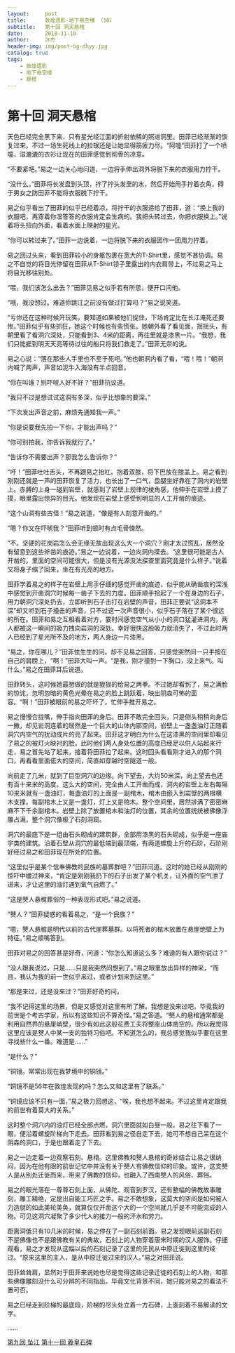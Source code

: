 ```yaml
---
layout:     post
title:      敦煌遗影·地下悬空楼 （10）
subtitle:   第十回 洞天悬棺
date:       2018-11-10
author:     沐杰
header-img: img/post-bg-dhyy.jpg
catalog: true
tags:
    - 敦煌遗影
    - 地下悬空楼
    - 悬棺
---
```

# 第十回 洞天悬棺

天色已经完全黑下来，只有星光经江面的折射依稀的照进洞里。田菲已经渐渐的恢复过来，不过一场生死线上的拉锯还是让她显得筋疲力尽。“阿嚏”田菲打了一个喷嚏，湿漉漉的衣衫让现在的田菲感觉到彻骨的凉意。

“不要紧吧。”易之一边关心地问道，一边将手伸出洞外将脱下来的衣服用力拧干。

“没什么。”田菲将长发盘到头顶，拧了拧头发里的水，然后开始用手拧着衣角，碍于男女之防田菲不能将衣服脱下拧干。

易之似乎看出了田菲的似乎已经着凉，将拧干的衣服递给了田菲，道：“换上我的衣服吧，再穿着你湿答答的衣服肯定会生病的。我把头转过去，你把衣服换上。”说着将头扭向外面，看着水面上映射的星光。

“你可以转过来了。”田菲一边说着，一边将脱下来的衣服团作一团用力拧着。

易之回过头来，看到田菲较小的身躯包裹在宽大的T-Shirt里，感觉不甚协调。易之不自觉的将目光停留在田菲从T-Shirt领子里露出的内衣肩带上，不过易之马上将目光移往别处。

“喂，我们该怎么出去？”田菲见易之似乎若有所思，便开口问他。

“哦，我没想过。难道你跳江之前没有做过打算吗？”易之说笑道。

“亏你还在这种时候开玩笑。要知道如果被他们捉住，下场肯定比在长江淹死还要惨。”田菲似乎有些抓狂，她这个时候也有些慌张。她朝外看了看见面，摇摇头，有朝里看了看洞穴深处，只能看到3、4米的距离，再往里就是漆黑一片。“我想，我们只能捱到明天天亮等待过往的船只将我们救走了。”田菲无奈的说。

易之心说：“落在那些人手里也不至于死吧。”他也朝洞内看了看，“喂！喂！”朝洞内喊了两声，声音如泥牛入海没有半点回音。

“你在叫谁？别吓唬人好不好？”田菲抗议道。

“我只不过是想试试这洞有多深，似乎比想象的要深。”

“下次发出声音之前，麻烦先通知我一声。”

“你是说要我先拍一下你，才能出声吗？”

“你可别拍我，你告诉我就行了。”

“告诉你不需要出声？那我怎么告诉你？”

“吁！”田菲吐吐舌头，不再跟易之抬杠。抱着双膝，将下巴放在膝盖上。易之看到刚刚还就是一声的田菲恢复了活力，也长出了一口气，盘腿坐好靠在了洞内的岩壁上。赤膊的上身一碰到岩壁，就感到了岩壁上规律的棱角感，他伸手在岩壁上摸了摸，眼里露出惊异的目光。他发现在岩壁上感受到明显的人工开凿的痕迹。

“这个山洞有些古怪！”易之说道，“像是有人刻意开凿的。”

“嗯？你又在吓唬我？”田菲听到顿时有点毛骨悚然。

“不。坚硬的花岗岩怎么会无缘无故出现这么大一个洞穴？刚才太过慌乱，居然没有留意到这些斧凿的痕迹。”易之一边说着，一边向洞内摸去。“这里很可能是古人开凿的，里面的空间可能很大，但是没有光源没法探查里面究竟是什么样子。”说着又将身子缩了回来，坐在有光亮的地方。

田菲学着易之的样子在岩壁上用手仔细的感觉开凿的痕迹，似乎能从确凿痕的深浅中感觉到开凿洞穴时候每一凿子下去的力度。田菲顺手拾起了一个在身边的石子，用力朝洞穴深处扔去，立即听到石子击打在岩壁的声音，田菲正要说“这洞本不深”却又听到石子撞击的声音，只不过这一次声音很小，似乎石子落在了某个很远的所在。田菲和易之互相看着对方，霎时间感觉空气从小小的洞口猛灌进洞内，两人都被这一瞬间的吸力拽向岩洞的深处。幸好很快这股吸力就消失了，不过此时两人已经到了星光所不及的地方，两人身边一片漆黑。

“易之，你在哪儿？”田菲怯生生的问。却不见易之回答，只感觉突然间一只手按在自己的肩膀上，“啊！”田菲大叫一声。“是我，刚才撞到一下胸口，没上来气。叫什么。”易之在田菲耳后说道。

田菲转头，这时候她最想做的就是狠狠的给易之两拳。不过她却看到了，易之满脸的惊诧，忽明忽暗的黄色光晕在易之的脸上跳跃着，映出阴森可怖的面容。“啊！”田菲被眼前的易之吓坏了，忙伸手推开易之。

易之慢慢合拢嘴，伸手指向田菲的身后。田菲不敢完全回头，只是侧头稍稍向身后一撇，却见岩洞连着的居然是一个巨大的山体内部空间，岩壁上一盏盏油灯正随着洞穴内空气的扰动成片的亮了起来。田菲这才明白为什么在这漆黑的空间里却看见了易之的被灯火映衬的脸。此时他们两人身处位置的高度已经足以供人站起来行走，易之首先站了起来，接着将田菲拉了起来。这时回头看看刚才进入的那个洞口，再看看里面偌大的空间，简直如穿越时空隧道一般。

向前走了几米，就到了巨型洞穴的边缘。向下望去，大约50米深，向上望去也还有百十来米的高度。这么大的空间，完全由人工开凿而成，洞内的岩壁上左右每隔10来米就有一盏油灯，每盏油灯的上面是一副棺木，棺木由嵌入到岩壁的两根横木支撑。每副棺木上又是一盏灯，灯上又是棺木。整个空间里，居然排满了密密麻麻不下千余副棺木。岩壁上除了放置棺木和油灯的位置，其余的位置统统被佛像浮雕占满，整个洞穴像极了石刻洞窟。

洞穴的最底下是一组由石头砌成的建筑群，全部用漆黑的石头砌成，似乎是一座庙宇类的建筑。沿着石壁从洞穴的最低端到最顶端，有两道螺旋上升的石阶，石阶刚好经过易之和田菲现在所处的位置。

“这里似乎是某个信奉佛教的民族的墓葬群吧？”田菲问道。这时的她已经从刚刚的惊吓中缓过神来，“肯定是刚刚我扔下的石子出发了某个机关，让外面的空气泄了进来，才让这里的油灯遇到氧气自燃了。”

“这是僰人悬棺葬俗的一种表现形式吧。”易之说道。

“僰人？”田菲疑惑的看着易之，“是一个民族？”

“嗯，僰人悬棺是明代以前的古代崖葬墓群。以将死者的棺木放置在悬崖绝壁上为特征。”易之顺嘴答到。

田菲对易之的回答甚是好奇，问道：“你怎么知道这么多？难道的有人跟你说过？”

“没人跟我说过，只是……只是我突然间想到了。”易之眼里放出异样的神采，“而且，我认为我的前一世似乎来过，或者计划来到这里。”

“那是来过，还是没来过？”田菲好奇的问。

“我不记得这里的场景，但是又感觉对这里有所了解。我想是没来过吧，毕竟我的前世是个考古学家，所以有这些知识不算奇怪。”易之答道。“僰人的悬棺通常都是利用自然界的悬崖峭壁，很少有如此这般花费工夫将整座山体凿空的。所以我觉得这里应该是僰人中某一支的独特习俗吧。不知道怎么的，我总感觉我似乎要在这里寻找些什么一番。难道是……”

“是什么？”

“铜镜。常常出现在我梦境中的铜镜。”

“铜镜不是56年在敦煌发现的吗？怎么又和这里有了联系。”

“铜镜应该不只有一面，”易之极力回想这，“唉，我也想不起来。不过这里肯定跟我的前世有着莫大的关系。”

这时整个洞穴内的油灯已经全部点燃，洞穴里面就如白昼一般。易之往下看了一眼，便沿着螺旋阶梯向下走去。田菲看到易之径自走下去，她可不想自己呆在这个阴森的洞口，于是也跟着走了下去。

易之一边走着一边观察石刻、悬棺。这里佛教和僰人悬棺的奇妙结合让易之很纳闷，因为在他有限的前世记忆中并没有关于僰人有佛教信仰的印象。或许，这支僰人是从别处迁徙而来，带来了佛教的信仰，也融入了西南僰人的风俗、葬俗。

易之的眼光落在一尊尊石刻上面，从佛陀、观音到罗汉，还有整幅的佛教故事雕刻，雕工精绝，定是出自能工巧匠之手。易之不敢想象，这莫大的空间是如何被人力造就的如此美轮美奂，就算仅仅开凿这个大的一个空间就几乎是不可能完成的人物。可见这洞穴凝聚了多少代人的接力一般的汗水和劳力。

距离洞低只有10几米的时候，易之停在了一副石刻前面。易之发现眼前这副石刻不是佛像也不是跟佛教有关的典故，石刻上的人物穿着唐宋时期的汉人服饰。仔细观看，易之才发现从这幅以后的石刻记录了这里的先民从中原迁徙到这里的经过。“原来这里的主人，是从中原迁徙过来的汉人。”易之对田菲说。

田菲耸耸肩，显然对于田菲来说她也尽是觉得这些记录迁徙的石刻上的人物，和那些佛像雕刻没什么可分辨的不同指出。毕竟文化背景不同，她只能对易之的看法不置可否。

易之已经走到阶梯的最底段，阶梯的尽头处立着一方石碑，上面刻着不易解读的文字。

……

[第九回 坠江](http://www.jianshu.com/p/5aacb96c0e3d)
[第十一回 羲皇石碑](http://www.jianshu.com/p/778722c2a9c1)
